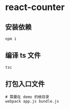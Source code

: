 # react-counter

## 安装依赖

```shell
npm i
```

## 编译 ts 文件

```shell
tsc
```

## 打包入口文件

```shell
# 需要在 demo 的根目录
webpack app.js bundle.js
```